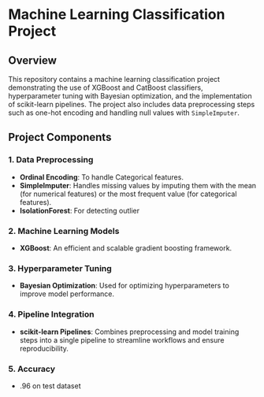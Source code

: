 # Machine Learning Classification Project

## Overview

This repository contains a machine learning classification project demonstrating the use of XGBoost and CatBoost classifiers, hyperparameter tuning with Bayesian optimization, and the implementation of scikit-learn pipelines. The project also includes data preprocessing steps such as one-hot encoding and handling null values with `SimpleImputer`.

## Project Components

### 1. **Data Preprocessing**
- **Ordinal Encoding**: To handle Categorical features.
- **SimpleImputer**: Handles missing values by imputing them with the mean (for numerical features) or the most frequent value (for categorical features).
- **IsolationForest**: For detecting outlier

### 2. **Machine Learning Models**
- **XGBoost**: An efficient and scalable gradient boosting framework.

### 3. **Hyperparameter Tuning**
- **Bayesian Optimization**: Used for optimizing hyperparameters to improve model performance.

### 4. **Pipeline Integration**
- **scikit-learn Pipelines**: Combines preprocessing and model training steps into a single pipeline to streamline workflows and ensure reproducibility.

### 5. **Accuracy**
-  .96 on test dataset 
